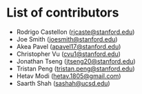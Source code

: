 # List of contributors

- Rodrigo Castellon (rjcaste@stanford.edu)
- Joe Smith (joesmith@stanford.edu)
- Akea Pavel (apavel17@stanford.edu)
- Christopher Vu (cvu1@stanford.edu)
- Jonathan Tseng (jtseng20@stanford.edu)
- Tristan Peng (tristan.peng@stanford.edu)
- Hetav Modi (hetav.1805@gmail.com)
- Saarth Shah (sashah@ucsd.edu)